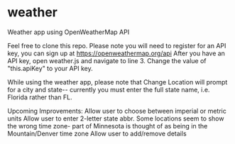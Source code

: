 # weather
Weather app using OpenWeatherMap API

Feel free to clone this repo. Please note you will need to register for an API key, you can sign up at https://openweathermap.org/api
After you have an API key, open weather.js and navigate to line 3. Change the value of "this.apiKey" to your API key.

While using the weather app, please note that Change Location will prompt for a city and state-- currently you must enter the full state name, i.e. Florida rather than FL.

Upcoming Improvements:
Allow user to choose between imperial or metric units
Allow user to enter 2-letter state abbr. 
Some locations seem to show the wrong time zone- part of Minnesota is thought of as being in the Mountain/Denver time zone
Allow user to add/remove details